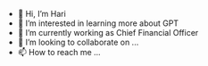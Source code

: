 - 👋 Hi, I’m Hari    
- 👀 I’m interested in learning more about GPT  
- 🌱 I’m currently working as Chief Financial Officer  
- 💞️ I’m looking to collaborate on ...
- 📫 How to reach me ...

<!---
mshari51/mshari51 is a ✨ special ✨ repository because its `README.md` (this file) appears on your GitHub profile.
You can click the Preview link to take a look at your changes.
--->
